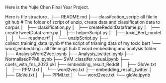 Here is the Yujie Chen Final Year Project.

Here is file structure 
.
├── README.md 
├── classifcation_script: all file in git hub # The folder of  script of unzip, create data and classification data to corpus
│   ├── classification.py
│   ├── createRedditDataframe.py
│   ├── createTweetDataframe.py
│   ├── helperScript.py
│   ├── toxic_Bert_model
│   │   └── readme.rtf
│   └── unzipScript.py
├── collect_training_data.ipynb     # the script of trianing data of my toxic bert
└── word_embedding   : all file in git hub      # word embedding and analysis folder
    ├── AnalysisWord2Vec.ipynb
    ├── Analysis_twitter.ipynb
    ├── NormalisedPPMI.ipynb
    ├── SVM_classifer_visual.ipynb
    ├── coefs_with_fns_2023.pkl 
    ├── embedding_result_Reddit 
    │   ├── GloVe.txt
    │   ├── PPMI.txt
    │   └── word2vec.txt
    ├── embedding_result_twitter 
    │   ├── GloVe.txt
    │   ├── PPMI.txt
    │   └── word2vec.txt
    └── gloVe.ipynb

